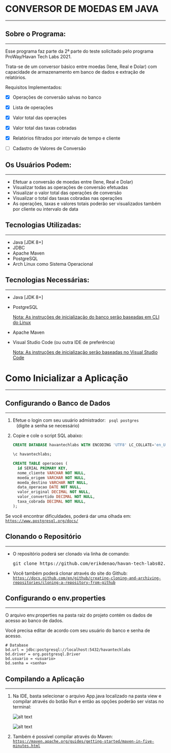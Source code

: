 # CONVERSOR DE MOEDAS EM JAVA

------

## Sobre o Programa:

------

Esse programa faz parte da 2ª parte do teste solicitado pelo programa ProWay/Havan Tech Labs 2021.

Trata-se de um conversor básico entre moedas (Iene, Real e Dolar) com capacidade de armazenamento em banco de dados e extração de relatórios.

Requisitos Implementados:

- [x] Operações de conversão salvas no banco

- [x] Lista de operações

- [x] Valor total das operações

- [x] Valor total das taxas cobradas

- [x] Relatórios filtrados por intervalo de tempo e cliente

- [ ] Cadastro de Valores de Conversão

  

## Os Usuários Podem:

------



- Efetuar a conversão de moedas entre (Iene, Real e Dolar)
- Visualizar todas as operações de conversão efetuadas
- Visualizar o valor total das operações de conversão
- Visualizar o total das taxas cobradas nas operações
- As operações, taxas e valores totais poderão ser visualizados também por cliente ou intervalo de data

## Tecnologias Utilizadas:

------



- Java [JDK 8+]
- JDBC
- Apache Maven
- PostgreSQL
- Arch Linux como Sistema Operacional

## Tecnologias Necessárias:

------



- Java [JDK 8+]

- PostgreSQL

  <u>Nota: As instruções de inicialização do banco serão baseadas em CLI do Linux</u>

- Apache Maven

- Visual Studio Code (ou outra IDE de preferência)

  <u>Nota: As instruções de inicialização serão baseadas no Visual Studio Code</u> 

  

# Como Inicializar a Aplicação 

------

## Configurando o Banco de Dados

------

1. Efetue o login com seu usuário admistrador: <code> psql postgres <usuario> </code> (digite a senha se necessário)

2. Copie e cole o script SQL abaixo:

   ```sql
   CREATE DATABASE havantechlabs WITH ENCODING 'UTF8' LC_COLLATE='en_US.UTF-8' LC_CTYPE='en_US.UTF-8';
   
   \c havantechlabs;
   
   CREATE TABLE operacoes (
     id SERIAL PRIMARY KEY,
     nome_cliente VARCHAR NOT NULL,
     moeda_origem VARCHAR NOT NULL,
     moeda_destino VARCHAR NOT NULL,
     data_operacao DATE NOT NULL,
     valor_original DECIMAL NOT NULL,
     valor_convertido DECIMAL NOT NULL,
     taxa_cobrada DECIMAL NOT NULL,
   );
   ```

Se você encontrar dificuldades, poderá dar uma olhada em: <code> https://www.postgresql.org/docs/ </code>

## Clonando o Repositório

------

- O repositório poderá ser clonado via linha de comando:

  <pre>git clone https://github.com/erikdenao/havan-tech-labs02.git</pre>

- Você também poderá clonar através do site do Github: <code> https://docs.github.com/en/github/creating-cloning-and-archiving-repositories/cloning-a-repository-from-github </code>

## Configurando o env.properties

------

O arquivo env.properties na pasta raiz do projeto contém os dados de acesso ao banco de dados.

Você precisa editar de acordo com seu usuário do banco e senha de acesso.

```properties
# Database
bd.url = jdbc:postgresql://localhost:5432/havantechlabs
bd.driver = org.postgresql.Driver
bd.usuario = <usuario>
bd.senha = <senha>
```



## Compilando a Aplicação

------

1. Na IDE, basta selecionar o arquivo App.java localizado na pasta view e compilar através do botão Run e então as opções poderão ser vistas no terminal:

   ![alt text](https://imgur.com/0ZeXFcs)

   ![alt text](https://imgur.com/w7VRCfp)

   

2.  Também é possível compilar através do Maven: <code> https://maven.apache.org/guides/getting-started/maven-in-five-minutes.html </code>

   




